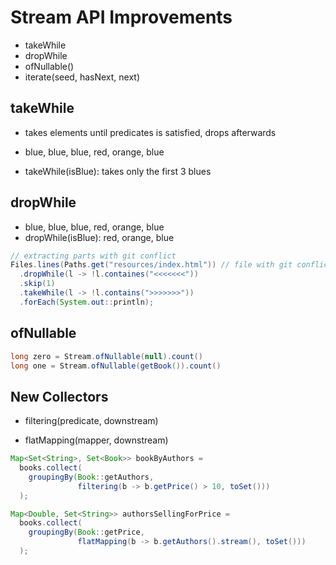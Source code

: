 # Stream API Improvements

- takeWhile
- dropWhile
- ofNullable()
- iterate(seed, hasNext, next)

## takeWhile

- takes elements until predicates is satisfied, drops afterwards

- blue, blue, blue, red, orange, blue
- takeWhile(isBlue): takes only the first 3 blues


## dropWhile

- blue, blue, blue, red, orange, blue
- dropWhile(isBlue): red, orange, blue

```java
// extracting parts with git conflict
Files.lines(Paths.get("resources/index.html")) // file with git conflict
  .dropWhile(l -> !l.containes("<<<<<<<"))
  .skip(1)
  .takeWhile(l -> !l.contains(">>>>>>>"))
  .forEach(System.out::println);
```

## ofNullable

```java
long zero = Stream.ofNullable(null).count()
long one = Stream.ofNullable(getBook()).count()
```

## New Collectors

- filtering(predicate, downstream)

- flatMapping(mapper, downstream)

```java
Map<Set<String>, Set<Book>> bookByAuthors =
  books.collect(
    groupingBy(Book::getAuthors,
               filtering(b -> b.getPrice() > 10, toSet()))
  );

Map<Double, Set<String>> authorsSellingForPrice =
  books.collect(
    groupingBy(Book::getPrice,
               flatMapping(b -> b.getAuthors().stream(), toSet()))
  );
```
